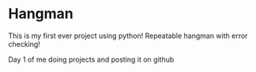 # Hangman
This is my first ever project using python!  Repeatable hangman with error checking!

Day 1 of me doing projects and posting it on github
